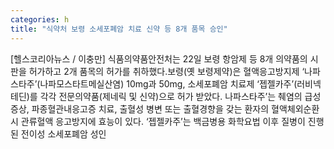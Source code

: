```yaml
---
categories: h
title: "식약처 보령 소세포폐암 치료 신약 등 8개 품목 승인"
---
```

[헬스코리아뉴스 / 이충만] 식품의약품안전처는 22일 보령 항암제 등 8개 의약품의 시판을 허가하고 2개 품목의 허가를 취하했다.보령(옛 보령제약)은 혈액응고방지제 ‘나파스타주’(나파모스타트메실산염) 10mg과 50mg, 소세포폐암 치료제 ‘젭젤카주’(러비넥테딘)를 각각 전문의약품(제네릭 및 신약)으로 허가 받았다. 나파스타주’는 췌염의 급성증상, 파종혈관내응고증 치료, 출혈성 병변 또는 출혈경향을 갖는 환자의 혈액체외순환시 관류혈액 응고방지에 효능이 있다. ‘젭젤카주’는 백금병용 화학요법 이후 질병이 진행된 전이성 소세포폐암 성인